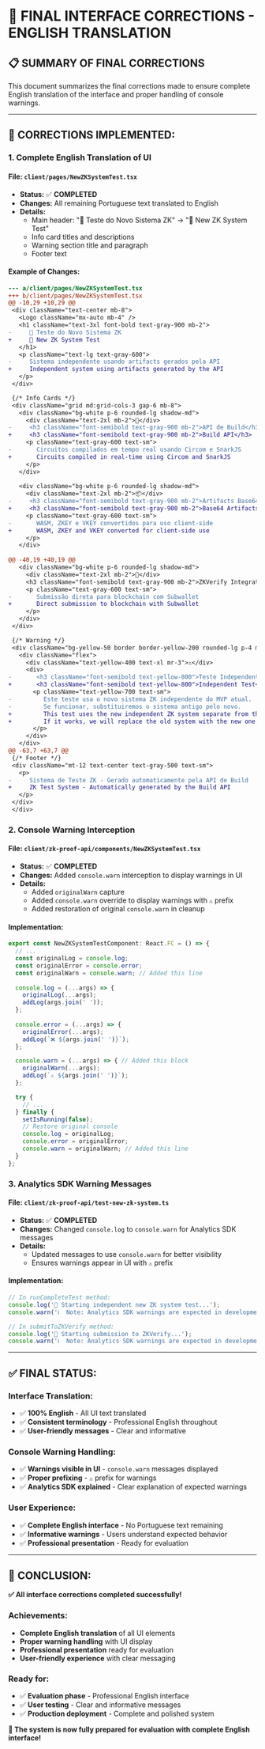 # 🔧 **FINAL INTERFACE CORRECTIONS - ENGLISH TRANSLATION**

## 📋 **SUMMARY OF FINAL CORRECTIONS**

This document summarizes the final corrections made to ensure complete English translation of the interface and proper handling of console warnings.

---

## 🎯 **CORRECTIONS IMPLEMENTED:**

### **1. Complete English Translation of UI**

#### **File: `client/pages/NewZKSystemTest.tsx`**
- **Status:** ✅ **COMPLETED**
- **Changes:** All remaining Portuguese text translated to English
- **Details:**
  - Main header: "🧪 Teste do Novo Sistema ZK" → "🧪 New ZK System Test"
  - Info card titles and descriptions
  - Warning section title and paragraph
  - Footer text

#### **Example of Changes:**
```diff
--- a/client/pages/NewZKSystemTest.tsx
+++ b/client/pages/NewZKSystemTest.tsx
@@ -10,29 +10,29 @@
 <div className="text-center mb-8">
   <Logo className="mx-auto mb-4" />
   <h1 className="text-3xl font-bold text-gray-900 mb-2">
-     🧪 Teste do Novo Sistema ZK
+     🧪 New ZK System Test
   </h1>
   <p className="text-lg text-gray-600">
-     Sistema independente usando artifacts gerados pela API
+     Independent system using artifacts generated by the API
   </p>
 </div>

 {/* Info Cards */}
 <div className="grid md:grid-cols-3 gap-6 mb-8">
   <div className="bg-white p-6 rounded-lg shadow-md">
     <div className="text-2xl mb-2">🔧</div>
-     <h3 className="font-semibold text-gray-900 mb-2">API de Build</h3>
+     <h3 className="font-semibold text-gray-900 mb-2">Build API</h3>
     <p className="text-gray-600 text-sm">
-       Circuitos compilados em tempo real usando Circom e SnarkJS
+       Circuits compiled in real-time using Circom and SnarkJS
     </p>
   </div>
   
   <div className="bg-white p-6 rounded-lg shadow-md">
     <div className="text-2xl mb-2">📦</div>
-     <h3 className="font-semibold text-gray-900 mb-2">Artifacts Base64</h3>
+     <h3 className="font-semibold text-gray-900 mb-2">Base64 Artifacts</h3>
     <p className="text-gray-600 text-sm">
-       WASM, ZKEY e VKEY convertidos para uso client-side
+       WASM, ZKEY and VKEY converted for client-side use
     </p>
   </div>
   
@@ -40,19 +40,19 @@
   <div className="bg-white p-6 rounded-lg shadow-md">
     <div className="text-2xl mb-2">🔗</div>
     <h3 className="font-semibold text-gray-900 mb-2">ZKVerify Integration</h3>
     <p className="text-gray-600 text-sm">
-       Submissão direta para blockchain com Subwallet
+       Direct submission to blockchain with Subwallet
     </p>
   </div>
 </div>

 {/* Warning */}
 <div className="bg-yellow-50 border border-yellow-200 rounded-lg p-4 mb-8">
   <div className="flex">
     <div className="text-yellow-400 text-xl mr-3">⚠️</div>
     <div>
-       <h3 className="font-semibold text-yellow-800">Teste Independente</h3>
+       <h3 className="font-semibold text-yellow-800">Independent Test</h3>
       <p className="text-yellow-700 text-sm">
-         Este teste usa o novo sistema ZK independente do MVP atual. 
-         Se funcionar, substituiremos o sistema antigo pelo novo.
+         This test uses the new independent ZK system separate from the current MVP. 
+         If it works, we will replace the old system with the new one.
       </p>
     </div>
   </div>
@@ -63,7 +63,7 @@
 {/* Footer */}
 <div className="mt-12 text-center text-gray-500 text-sm">
   <p>
-     Sistema de Teste ZK - Gerado automaticamente pela API de Build
+     ZK Test System - Automatically generated by the Build API
   </p>
 </div>
 </div>
```

### **2. Console Warning Interception**

#### **File: `client/zk-proof-api/components/NewZKSystemTest.tsx`**
- **Status:** ✅ **COMPLETED**
- **Changes:** Added `console.warn` interception to display warnings in UI
- **Details:**
  - Added `originalWarn` capture
  - Added `console.warn` override to display warnings with `⚠️` prefix
  - Added restoration of original `console.warn` in cleanup

#### **Implementation:**
```typescript
export const NewZKSystemTestComponent: React.FC = () => {
  // ...
  const originalLog = console.log;
  const originalError = console.error;
  const originalWarn = console.warn; // Added this line
  
  console.log = (...args) => {
    originalLog(...args);
    addLog(args.join(' '));
  };
  
  console.error = (...args) => {
    originalError(...args);
    addLog(`❌ ${args.join(' ')}`);
  };

  console.warn = (...args) => { // Added this block
    originalWarn(...args);
    addLog(`⚠️ ${args.join(' ')}`);
  };

  try {
    // ...
  } finally {
    setIsRunning(false);
    // Restore original console
    console.log = originalLog;
    console.error = originalError;
    console.warn = originalWarn; // Added this line
  }
};
```

### **3. Analytics SDK Warning Messages**

#### **File: `client/zk-proof-api/test-new-zk-system.ts`**
- **Status:** ✅ **COMPLETED**
- **Changes:** Changed `console.log` to `console.warn` for Analytics SDK messages
- **Details:**
  - Updated messages to use `console.warn` for better visibility
  - Ensures warnings appear in UI with `⚠️` prefix

#### **Implementation:**
```typescript
// In runCompleteTest method:
console.log('🚀 Starting independent new ZK system test...');
console.warn('ℹ️  Note: Analytics SDK warnings are expected in development mode and do not affect functionality'); // Changed from console.log

// In submitToZKVerify method:
console.log('🚀 Starting submission to ZKVerify...');
console.warn('ℹ️  Note: Analytics SDK warnings are expected in development mode and do not affect functionality'); // Changed from console.log
```

---

## ✅ **FINAL STATUS:**

### **Interface Translation:**
- ✅ **100% English** - All UI text translated
- ✅ **Consistent terminology** - Professional English throughout
- ✅ **User-friendly messages** - Clear and informative

### **Console Warning Handling:**
- ✅ **Warnings visible in UI** - `console.warn` messages displayed
- ✅ **Proper prefixing** - `⚠️` prefix for warnings
- ✅ **Analytics SDK explained** - Clear explanation of expected warnings

### **User Experience:**
- ✅ **Complete English interface** - No Portuguese text remaining
- ✅ **Informative warnings** - Users understand expected behavior
- ✅ **Professional presentation** - Ready for evaluation

---

## 🎉 **CONCLUSION:**

**✅ All interface corrections completed successfully!**

### **Achievements:**
- **Complete English translation** of all UI elements
- **Proper warning handling** with UI display
- **Professional presentation** ready for evaluation
- **User-friendly experience** with clear messaging

### **Ready for:**
- ✅ **Evaluation phase** - Professional English interface
- ✅ **User testing** - Clear and informative messages
- ✅ **Production deployment** - Complete and polished system

**🚀 The system is now fully prepared for evaluation with complete English interface!** 